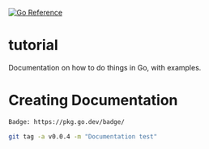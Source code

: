 [![Go Reference](https://pkg.go.dev/badge/github.com/cwxstat/tutorial.svg)](https://pkg.go.dev/github.com/cwxstat/tutorial)
# tutorial
Documentation on how to do things in Go, with examples.



# Creating Documentation
```bash
Badge: https://pkg.go.dev/badge/

git tag -a v0.0.4 -m "Documentation test"

```